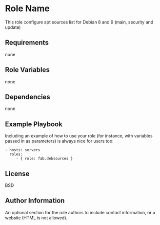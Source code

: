 Role Name
=========

This role configure apt sources list for Debian 8 and 9
(main, security and update)

Requirements
------------

none

Role Variables
--------------

none

Dependencies
------------

none

Example Playbook
----------------

Including an example of how to use your role (for instance, with variables passed in as parameters) is always nice for users too:

    - hosts: servers
      roles:
         - { role: fab.debsources }

License
-------

BSD

Author Information
------------------

An optional section for the role authors to include contact information, or a website (HTML is not allowed).
